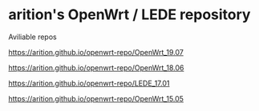 arition's OpenWrt / LEDE repository
========
Aviliable repos

https://arition.github.io/openwrt-repo/OpenWrt_19.07

https://arition.github.io/openwrt-repo/OpenWrt_18.06

https://arition.github.io/openwrt-repo/LEDE_17.01

https://arition.github.io/openwrt-repo/OpenWrt_15.05

